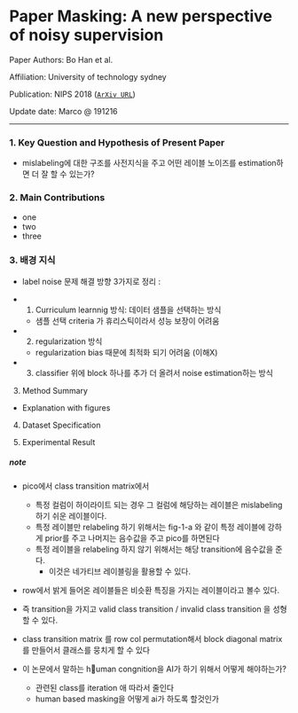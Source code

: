 # Paper Masking: A new perspective of noisy supervision

Paper Authors:  Bo Han et al.

Affiliation: University of technology sydney

Publication: NIPS 2018 ([`ArXiv URL`](https://arxiv.org/abs/1805.08193))

Update date: Marco @ 191216

---


### 1. Key Question and Hypothesis of Present Paper
- mislabeling에 대한 구조를 사전지식을 주고 어떤 레이블 노이즈를 estimation하면 더 잘 할 수 있는가?


### 2. Main Contributions
- one
- two
- three 


### 3. 배경 지식
- label noise 문제 해결 방향 3가지로 정리 :

- 1) Curriculum learnnig 방식: 데이터 샘플을 선택하는 방식
    - 샘플 선택 criteria 가 휴리스틱이라서 성능 보장이 어려움
- 2) regularization 방식
    - regularization bias 때문에 최적화 되기 어려움 (이해X)
- 3) classifier 위에 block 하나를 추가 더 올려서 noise estimation하는 방식




3. Method Summary
- Explanation with figures

4. Dataset Specification


5. Experimental Result


##### note

-  pico에서 class transition matrix에서 
    - 특정 컬럼이 하이라이트 되는 경우 그 컬럼에 해당하는 레이블은 mislabeling하기 쉬운 레이블이다. 
    - 특정 레이블만 relabeling 하기 위해서는 fig-1-a 와 같이 특정 레이블에 강하게 prior를 주고 나머지는 음수값을 주고 pico를 하면된다
    - 특정 레이블을 relabeling 하지 않기 위해서는  해당  transition에 음수값을 준다. 
        - 이것은 네가티브 레이블링을 활용할 수 있다. 
-  row에서 밝게 들어온 레이블들은 비슷환 특징을 가지는 레이블이라고 볼수 있다. 
- 즉 transition을 가지고 valid class transition / invalid class transition 을 성형할 수 있다. 

- class transition matrix 를 row col permutation해서 block diagonal matrix를 만들어서 클래스를 뭉치게 할 수 있다

- 이 논문에서 말하는 h￿uman congnition을 AI가 하기 위해서 어떻게 해야하는가?
    - 관련된 class를 iteration 애 따라서 줄인다
    - human based masking을 어떻게 ai가 하도록 할것인가
  